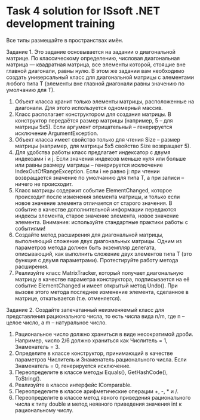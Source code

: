 # Task 4 solution for ISsoft .NET development training

Все типы размещайте в пространствах имён.

Задание 1. Это задание основывается на задании о диагональной матрице. По классическому определению, числовая диагональная матрица — квадратная матрица, все элементы которой, стоящие вне главной диагонали, равны нулю. В этом же задании вам необходимо создать универсальный класс для диагональной матрицы с элементами любого типа T (элементы вне главной диагонали равны значению по умолчанию для T).
1.	Объект класса хранит только элементы матрицы, расположенные на диагонали. Для этого используется одномерный массив.
2.	Класс располагает конструктором для создания матрицы. В конструктор передаётся размер матрицы (например, 5 – для матрицы 5х5). Если аргумент отрицательный – генерируется исключение ArgumentException.
3.	Объект класса имеет свойство только для чтения Size – размер матрицы (например, для матрицы 5х5 свойство Size возвращает 5).
4.	Для удобства работы класс предлагает индексатор с двумя индексами i и j. Если значения индексов меньше нуля или больше или равны размеру матрицы – генерируется исключение IndexOutOfRangeException. Если i не равно j: при чтении возвращается значение по умолчанию для типа T, а при записи – ничего не происходит.
5.	Класс матрицы содержит событие ElementChanged, которое происходит после изменения элемента матрицы, и только если новое значение элемента отличается от старого значения. В событие в качестве дополнительной информации передаются индексы элемента, старое значение элемента, новое значение элемента. Внимание: используйте стандартные практики работы с событиями!
6.	Создайте метод расширения для диагональной матрицы, выполняющий сложение двух диагональных матрицы. Одним из параметров метода должен быть экземпляр делегата, описывающий, как выполнить сложение двух элементов типа T (это функция с двумя параметрами). Протестируйте работу метода расширения.
7.	Реализуйте класс MatrixTracker, который получает диагональную матрицу в качестве параметра конструктора, подписывается на её событие ElementChanged и имеет открытый метод Undo(). При вызове этого метода последнее изменение элемента, сделанное в матрице, откатывается (т.е. отменяется).
 
 
Задание 2. Создайте запечатанный неизменяемый класс для представления рационального числа, то есть числа вида n/m, где n – целое число, а m – натуральное число.
1.	Рациональное число должно храниться в виде несократимой дроби. Например, число 2/6 должно храниться как Числитель = 1, Знаменатель = 3.
2.	Определите в классе конструктор, принимающий в качестве параметров Числитель и Знаменатель рационального числа. Если Знаменатель = 0, генерируется исключение.
3.	Переопределите в классе методы Equals(), GetHashCode(), ToString().
4.	Реализуйте в классе интерфейс IComparable<T>.
5.	Переопределите в классе арифметические операции +, -, * и /.
6.	Переопределите в классе метод явного приведения рационального числа к типу double и метод неявного приведения значения int к рациональному числу.
